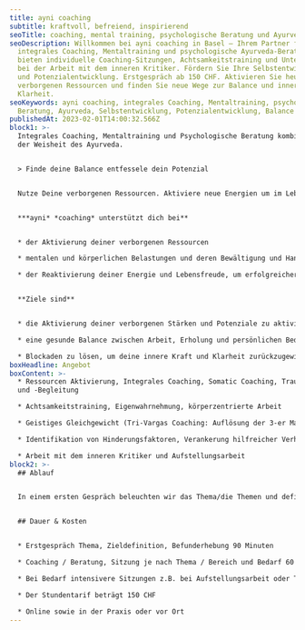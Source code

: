 ```yaml
---
title: ayni coaching
subtitle: kraftvoll, befreiend, inspirierend
seoTitle: coaching, mental training, psychologische Beratung und Ayurveda in Basel
seoDescription: Willkommen bei ayni coaching in Basel – Ihrem Partner für
  integrales Coaching, Mentaltraining und psychologische Ayurveda-Beratung. Wir
  bieten individuelle Coaching-Sitzungen, Achtsamkeitstraining und Unterstützung
  bei der Arbeit mit dem inneren Kritiker. Fördern Sie Ihre Selbstentwicklung
  und Potenzialentwicklung. Erstgespräch ab 150 CHF. Aktivieren Sie heute Ihre
  verborgenen Ressourcen und finden Sie neue Wege zur Balance und inneren
  Klarheit.
seoKeywords: ayni coaching, integrales Coaching, Mentaltraining, psychologische
  Beratung, Ayurveda, Selbstentwicklung, Potenzialentwicklung, Balance
publishedAt: 2023-02-01T14:00:32.566Z
block1: >-
  Integrales Coaching, Mentaltraining und Psychologische Beratung kombiniert mit
  der Weisheit des Ayurveda.


  > Finde deine Balance entfessele dein Potenzial


  Nutze Deine verborgenen Ressourcen. Aktiviere neue Energien um im Leben erfolgreicher zu sein und eine bessere Lebensbalance zu erreichen.


  ***ayni* *coaching* unterstützt dich bei** 


  * der Aktivierung deiner verborgenen Ressourcen 

  * mentalen und körperlichen Belastungen und deren Bewältigung und Handhabung

  * der Reaktivierung deiner Energie und Lebensfreude, um erfolgreicher zu leben und deine Lebensbalance zu verbessern


  **Ziele sind**


  * die Aktivierung deiner verborgenen Stärken und Potenziale zu aktivieren und Herausforderungen mit mehr Selbstvertrauen und Energie zu begegnen.

  * eine gesunde Balance zwischen Arbeit, Erholung und persönlichen Bedürfnissen zu finden.

  * Blockaden zu lösen, um deine innere Kraft und Klarheit zurückzugewinnen und deine Lebensziele mit neuer Energie zu verfolgen, um mehr Zufriedenheit zu erleben.
boxHeadline: Angebot
boxContent: >-
  * Ressourcen Aktivierung, Integrales Coaching, Somatic Coaching, Trauerarbeit
  und -Begleitung

  * Achtsamkeitstraining, Eigenwahrnehmung, körperzentrierte Arbeit

  * Geistiges Gleichgewicht (Tri-Vargas Coaching: Auflösung der 3-er Matrix von Handlungen/Purpose, Wohlstand und Wünschen)

  * Identifikation von Hinderungsfaktoren, Verankerung hilfreicher Verhaltens- und Glaubensmuster

  * Arbeit mit dem inneren Kritiker und Aufstellungsarbeit
block2: >-
  ## Ablauf


  In einem ersten Gespräch beleuchten wir das Thema/die Themen und definieren gemeinsam das Ziel für die Zeit der Zusammenarbeit. In den laufenden Sitzungen und der Prozessarbeit verankern wir die hilfreichen Änderungen in den Alltag.


  ## Dauer & Kosten


  * Erstgespräch Thema, Zieldefinition, Befunderhebung 90 Minuten

  * Coaching / Beratung, Sitzung je nach Thema / Bereich und Bedarf 60 bis 120 Minuten.

  * Bei Bedarf intensivere Sitzungen z.B. bei Aufstellungsarbeit oder Trancearbeit 120 Minuten

  * Der Stundentarif beträgt 150 CHF

  * Online sowie in der Praxis oder vor Ort
---
```

